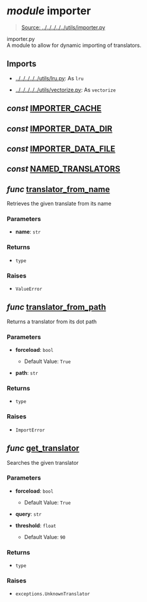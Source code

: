# *module* **importer**

> [Source: ../../../../../utils/importer.py](../../../../../utils/importer.py#L0)

importer.py  
A module to allow for dynamic importing of translators.

## Imports

- [../../../../../utils/lru.py](../../../../../utils/lru.py): As `lru`

- [../../../../../utils/vectorize.py](../../../../../utils/vectorize.py): As `vectorize`

## *const* [**IMPORTER_CACHE**](../../../../../utils/importer.py#L18)

## *const* [**IMPORTER_DATA_DIR**](../../../../../utils/importer.py#L20)

## *const* [**IMPORTER_DATA_FILE**](../../../../../utils/importer.py#L21)

## *const* [**NAMED_TRANSLATORS**](../../../../../utils/importer.py#L27)

## *func* [**translator_from_name**](../../../../../utils/importer.py#L37-L42)

Retrieves the given translate from its name

### Parameters

- **name**: `str`


### Returns

- `type`

### Raises

- `ValueError`

## *func* [**translator_from_path**](../../../../../utils/importer.py#L45-L55)

Returns a translator from its dot path

### Parameters

- **forceload**: `bool`
  - Default Value: `True`


- **path**: `str`


### Returns

- `type`

### Raises

- `ImportError`

## *func* [**get_translator**](../../../../../utils/importer.py#L58-L94)

Searches the given translator

### Parameters

- **forceload**: `bool`
  - Default Value: `True`


- **query**: `str`


- **threshold**: `float`
  - Default Value: `90`


### Returns

- `type`

### Raises

- `exceptions.UnknownTranslator`

